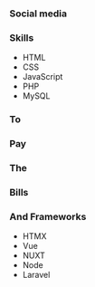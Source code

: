 ### Social media

### Skills
- HTML
- CSS
- JavaScript
- PHP
- MySQL

### To

### Pay

### The

### Bills

### And Frameworks
- HTMX
- Vue
- NUXT
- Node
- Laravel